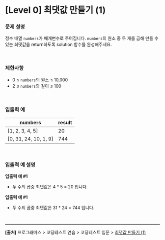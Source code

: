# [Level 0] 최댓값 만들기 (1)

### 문제 설명
정수 배열 `numbers`가 매개변수로 주어집니다. `numbers`의 원소 중 두 개를 곱해 만들 수 있는 최댓값을 return하도록 solution 함수를 완성해주세요.

<br>

### 제한사항
* 0 ≤ `numbers`의 원소 ≤ 10,000
* 2 ≤ `numbers`의 길이 ≤ 100

<br>

### 입출력 예
|numbers|result|
|---|---|
|[1, 2, 3, 4, 5]|20|
|[0, 31, 24, 10, 1, 9]|744|

<br>

### 입출력 예 설명
**입출력 예 #1**
* 두 수의 곱중 최댓값은 4 * 5 = 20 입니다.

**입출력 예 #1**
* 두 수의 곱중 최댓값은 31 * 24 = 744 입니다.

<br>

---
**[출처]** 프로그래머스 > 코딩테스트 연습 > 코딩테스트 입문 > [최댓값 만들기 (1)](https://school.programmers.co.kr/learn/courses/30/lessons/120847)